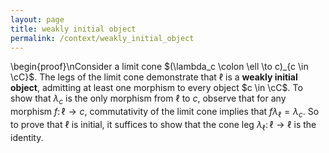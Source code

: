 ```yaml
---
layout: page
title: weakly initial object
permalink: /context/weakly_initial_object
---
```

\begin{proof}\nConsider a limit cone $(\lambda_c \colon \ell \to c)_{c \in \cC}$. The legs of the limit cone demonstrate that $\ell$ is a **weakly initial object**, admitting at least one morphism to every object $c \in \cC$. To show that $\lambda_c$ is the only morphism from $\ell$ to $c$, observe that for any  morphism $f \colon \ell \to c$, commutativity of the limit cone implies that $f \lambda_\ell = \lambda_c$. So to prove that $\ell$ is initial, it suffices to show that the cone leg $\lambda_\ell \colon \ell \to \ell$ is the identity.
